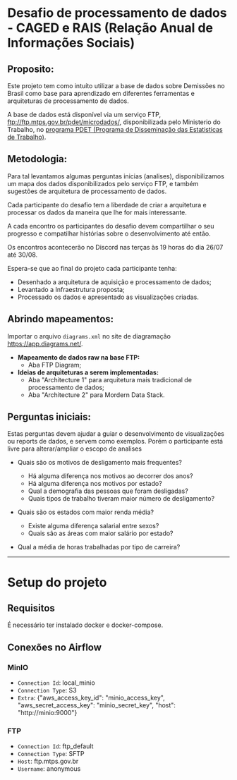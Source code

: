 # Desafio de processamento de dados - CAGED e RAIS (Relação Anual de Informações Sociais)

## Proposito:
Este projeto tem como intuíto utilizar a base de dados sobre Demissões no Brasil como base para aprendizado em diferentes ferramentas e arquiteturas de processamento de dados.


A base de dados está disponível via um serviço FTP, ftp://ftp.mtps.gov.br/pdet/microdados/, disponibilizada pelo Ministerio do Trabalho, no [programa PDET (Programa de Disseminação das Estatisticas de Trabalho)](http://pdet.mte.gov.br/o-programa).


## Metodologia:

Para tal levantamos algumas perguntas inicias (analises), disponibilizamos um mapa dos dados disponibilizados pelo serviço FTP, e também sugestões de arquitetura de processamento de dados. 

Cada participante do desafio tem a liberdade de criar a arquitetura e processar os dados da maneira que lhe for mais interessante.

A cada encontro os participantes do desafio devem compartilhar o seu progresso e compatilhar 
histórias sobre o desenvolvimento até então.

Os encontros acontecerão no Discord nas terças às 19 horas do dia 26/07 até 30/08.

Espera-se que ao final do projeto cada participante tenha:
* Desenhado a arquitetura de aquisição e processamento de dados;
* Levantado a Infraestrutura proposta;
* Processado os dados e apresentado as visualizações criadas. 


## Abrindo mapeamentos:
Importar o arquivo `diagrams.xml` no site de diagramação https://app.diagrams.net/.  

* **Mapeamento de dados raw na base FTP:**
  * Aba FTP Diagram;
* **Ideias de arquiteturas a serem implementadas:** 
  * Aba "Architecture 1" para arquitetura mais tradicional de processamento de dados;
  * Aba "Architecture 2" para Mordern Data Stack.

## Perguntas iniciais:
Estas perguntas devem ajudar a guiar o desenvolvimento de visualizações ou reports de dados, e servem como exemplos. Porém o participante está livre para alterar/ampliar o escopo de analises

* Quais são os motivos de desligamento mais frequentes?
    * Há alguma diferença nos motivos ao decorrer dos anos?
    * Há alguma diferença nos motivos por estado?
    * Qual a demografia das pessoas que foram desligadas? 
    * Quais tipos de trabalho tiveram maior número de desligamento?
* Quais são os estados com maior renda média?
   * Existe alguma diferença salarial entre sexos?
   * Quais são as áreas com maior salário por estado?
 
* Qual a média de horas trabalhadas por tipo de carreira?

---
#  Setup do projeto

## Requisitos
É necessário ter instalado docker e docker-compose.

## Conexões no Airflow

### MinIO
- `Connection Id`: local_minio
- `Connection Type`: S3
- `Extra`: {"aws_access_key_id": "minio_access_key", "aws_secret_access_key": "minio_secret_key", "host": "http://minio:9000"}

### FTP
- `Connection Id`: ftp_default
- `Connection Type`: SFTP
- `Host`: ftp.mtps.gov.br
- `Username`: anonymous
